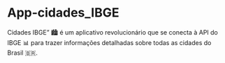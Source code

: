 # App-cidades_IBGE
Cidades IBGE” 🏙️ é um aplicativo revolucionário que se conecta à API do IBGE 📊 para trazer informações detalhadas sobre todas as cidades do Brasil 🇧🇷. 
